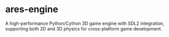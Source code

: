 # ares-engine
A high-performance Python/Cython 3D game engine with SDL2 integration, supporting both 2D and 3D physics for cross-platform game development.
